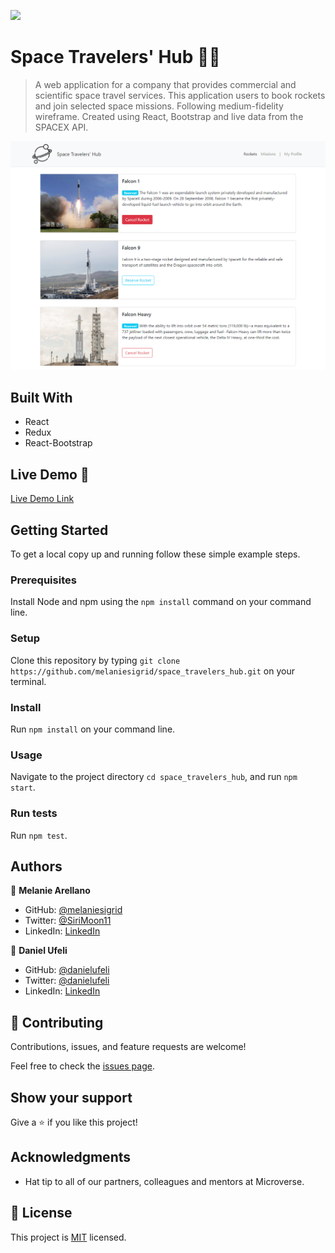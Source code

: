 ![](https://img.shields.io/badge/Microverse-blueviolet)

# Space Travelers' Hub 🧑‍🚀

> A web application for a company that provides commercial and scientific space travel services. This application users to book rockets and join selected space missions. Following medium-fidelity wireframe. Created using React, Bootstrap and live data from the SPACEX API.

![screenshot](./spacex_screenshot.png)

## Built With

- React
- Redux
- React-Bootstrap

## Live Demo 🚀

[Live Demo Link](https://livedemo.com)


## Getting Started

To get a local copy up and running follow these simple example steps.

### Prerequisites
Install Node and npm using the `npm install` command on your command line.

### Setup
Clone this repository by typing `git clone https://github.com/melaniesigrid/space_travelers_hub.git` on your terminal.

### Install
Run `npm install` on your command line.

### Usage
Navigate to the project directory `cd space_travelers_hub`, and run `npm start`.
### Run tests
Run `npm test`.

## Authors

👤 **Melanie Arellano**

- GitHub: [@melaniesigrid](https://github.com/melaniesigrid)
- Twitter: [@SiriMoon11](https://twitter.com/SiriMoon11)
- LinkedIn: [LinkedIn](https://www.linkedin.com/in/melaniesigrid/)

👤 **Daniel Ufeli**

- GitHub: [@danielufeli](https://github.com/danielufeli)
- Twitter: [@danielufeli](https://twitter.com/danielufeli)
- LinkedIn: [LinkedIn](https://www.linkedin.com/in/danielcode/)

## 🤝 Contributing

Contributions, issues, and feature requests are welcome!

Feel free to check the [issues page](../../issues/).

## Show your support

Give a ⭐️ if you like this project!

## Acknowledgments

- Hat tip to all of our partners, colleagues and mentors at Microverse.

## 📝 License

This project is [MIT](./MIT.md) licensed.